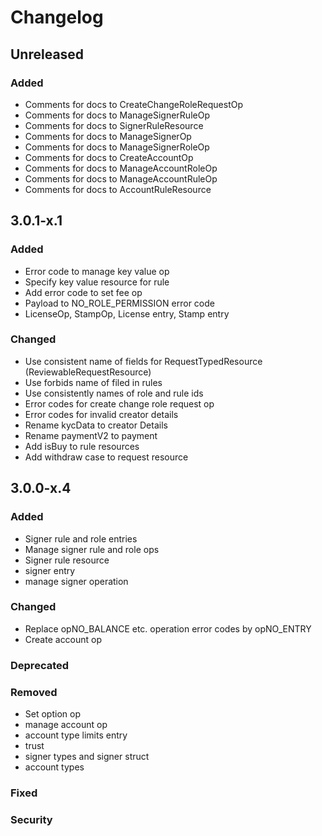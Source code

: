 # Changelog

## Unreleased

### Added

* Comments for docs to CreateChangeRoleRequestOp
* Comments for docs to ManageSignerRuleOp
* Comments for docs to SignerRuleResource
* Comments for docs to ManageSignerOp
* Comments for docs to ManageSignerRoleOp
* Comments for docs to CreateAccountOp
* Comments for docs to ManageAccountRoleOp
* Comments for docs to ManageAccountRuleOp
* Comments for docs to AccountRuleResource

## 3.0.1-x.1

### Added

* Error code to manage key value op
* Specify key value resource for rule
* Add error code to set fee op
* Payload to NO_ROLE_PERMISSION error code
* LicenseOp, StampOp, License entry, Stamp entry

### Changed

* Use consistent name of fields for RequestTypedResource (ReviewableRequestResource)
* Use forbids name of filed in rules
* Use consistently names of role and rule ids
* Error codes for create change role request op
* Error codes for invalid creator details
* Rename kycData to creator Details
* Rename paymentV2 to payment
* Add isBuy to rule resources
* Add withdraw case to request resource

## 3.0.0-x.4

### Added

* Signer rule and role entries
* Manage signer rule and role ops
* Signer rule resource
* signer entry
* manage signer operation

### Changed

* Replace opNO_BALANCE etc. operation error codes by opNO_ENTRY
* Create account op

### Deprecated

### Removed

* Set option op
* manage account op
* account type limits entry
* trust
* signer types and signer struct
* account types

### Fixed

### Security
